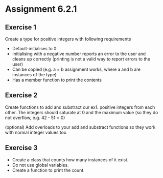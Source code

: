 # Assignment 6.2.1

## Exercise 1

Create a type for positive integers with following requirements

- Default-initialises to 0
- Initialising with a negative number reports an error to the user and
cleans up correctly (printing is not a valid way to report errors to the user)
- Can be copied (e.g. a = b assignment works, where a and b are instances of the type)
- Has a member function to print the contents
 

## Exercise 2

Create functions to add and substract our ex1. positive integers from each
other. The integers should saturate
at 0 and the maximum value (so they do not overflow, e.g. 42 - 51 = 0)

(optional) Add overloads to your add and substract functions
so they work with normal integer values too.

 

## Exercise 3

- Create a class that counts how many instances of it exist. 
- Do not use global variables.
- Create a function to print the count.
